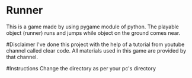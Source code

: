 # Runner
This is a game made by using pygame module of python. The playable object (runner) runs and jumps while object on the ground comes near.

#Disclaimer
I've done this project with the help of a tutorial from youtube channel called clear code. All materials used in this game are provided by that channel. 

#Instructions
Change the directory as per your pc's directory

